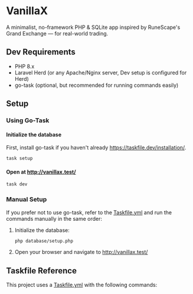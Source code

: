# VanillaX

A minimalist, no-framework PHP & SQLite app inspired by RuneScape's Grand Exchange — for real-world trading.

## Dev Requirements

- PHP 8.x
- Laravel Herd (or any Apache/Nginx server, Dev setup is configured for Herd)
- go-task (optional, but recommended for running commands easily)

## Setup

### Using Go-Task

#### Initialize the database

First, install go-task if you haven't already https://taskfile.dev/installation/.

```bash
task setup    
```

#### Open at http://vanillax.test/

```bash
task dev    
```

### Manual Setup

If you prefer not to use go-task, refer to the [Taskfile.yml](./Taskfile.yml) and run the commands manually in the same order:

1. Initialize the database:
   ```bash
   php database/setup.php
   ```

2. Open your browser and navigate to http://vanillax.test/

## Taskfile Reference

This project uses a [Taskfile.yml](./Taskfile.yml) with the following commands:


